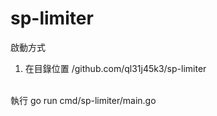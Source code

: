 # sp-limiter

啟動方式
1. 在目錄位置 /github.com/ql31j45k3/sp-limiter
<br/>
    執行 go run cmd/sp-limiter/main.go